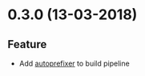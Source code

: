 # 0.3.0 (13-03-2018)

## Feature

- Add [autoprefixer](https://github.com/postcss/autoprefixer) to build pipeline